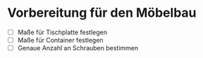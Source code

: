 # Vorbereitung für den Möbelbau

* [ ] Maße für Tischplatte festlegen
* [ ] Maße für Container festlegen
* [ ] Genaue Anzahl an Schrauben bestimmen
